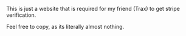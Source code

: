 This is just a website that is required for my friend (Trax) to get stripe verification.

Feel free to copy, as its literally almost nothing.
